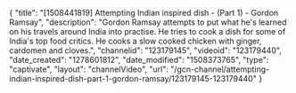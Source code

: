 {
    "title": "[1508441819] Attempting Indian inspired dish - (Part 1) - Gordon Ramsay",
    "description": "Gordon Ramsay attempts to put what he's learned on his travels around India into practise. He tries to cook a dish for some of India's top food critics. He cooks a slow cooked chicken with ginger, cardomen and cloves.",
    "channelid": "123179145",
    "videoid": "123179440",
    "date_created": "1278601812",
    "date_modified": "1508373765",
    "type": "captivate",
    "layout": "channelVideo",
    "url": "\/gcn-channel\/attempting-indian-inspired-dish-part-1-gordon-ramsay\/123179145-123179440"
}